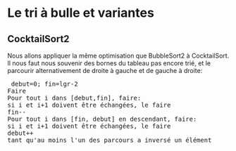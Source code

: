 
# Le tri à bulle et variantes #

## CocktailSort2 ##

Nous allons appliquer la même optimisation que BubbleSort2 à
CocktailSort. Il nous faut nous souvenir des bornes du tableau pas encore
trié, et le parcourir alternativement de droite à gauche et de gauche à
droite:


<pre> debut=0; fin=lgr-2
Faire
Pour tout i dans [debut,fin], faire:
si i et i+1 doivent être échangées, le faire
fin--
Pour tout i dans [fin, debut] en descendant, faire:
si i et i+1 doivent être échangées, le faire
debut++
tant qu'au moins l'un des parcours a inversé un élément</pre>

